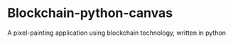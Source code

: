 # Blockchain-python-canvas
A pixel-painting application using blockchain technology, written in python
